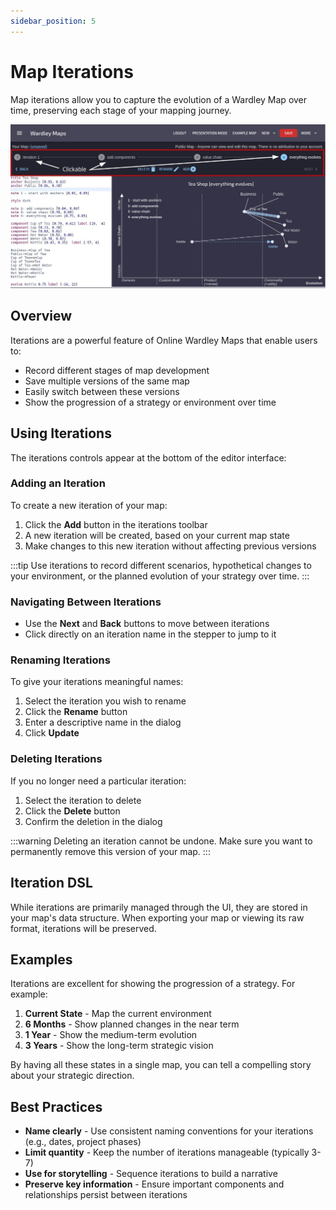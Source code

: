 ```yaml
---
sidebar_position: 5
---
```


# Map Iterations

Map iterations allow you to capture the evolution of a Wardley Map over time, preserving each stage of your mapping journey.

![Wardley Map Iterations](/img/rn-12-23-09.jpeg)

## Overview

Iterations are a powerful feature of Online Wardley Maps that enable users to:

- Record different stages of map development
- Save multiple versions of the same map
- Easily switch between these versions
- Show the progression of a strategy or environment over time

## Using Iterations

The iterations controls appear at the bottom of the editor interface:

### Adding an Iteration

To create a new iteration of your map:

1. Click the **Add** button in the iterations toolbar
2. A new iteration will be created, based on your current map state
3. Make changes to this new iteration without affecting previous versions

:::tip
Use iterations to record different scenarios, hypothetical changes to your environment, or the planned evolution of your strategy over time.
:::

### Navigating Between Iterations

- Use the **Next** and **Back** buttons to move between iterations
- Click directly on an iteration name in the stepper to jump to it

### Renaming Iterations

To give your iterations meaningful names:

1. Select the iteration you wish to rename
2. Click the **Rename** button
3. Enter a descriptive name in the dialog
4. Click **Update**

### Deleting Iterations

If you no longer need a particular iteration:

1. Select the iteration to delete
2. Click the **Delete** button
3. Confirm the deletion in the dialog

:::warning
Deleting an iteration cannot be undone. Make sure you want to permanently remove this version of your map.
:::

## Iteration DSL

While iterations are primarily managed through the UI, they are stored in your map's data structure. When exporting your map or viewing its raw format, iterations will be preserved.

## Examples

Iterations are excellent for showing the progression of a strategy. For example:

1. **Current State** - Map the current environment
2. **6 Months** - Show planned changes in the near term
3. **1 Year** - Show the medium-term evolution
4. **3 Years** - Show the long-term strategic vision

By having all these states in a single map, you can tell a compelling story about your strategic direction.

## Best Practices

- **Name clearly** - Use consistent naming conventions for your iterations (e.g., dates, project phases)
- **Limit quantity** - Keep the number of iterations manageable (typically 3-7)
- **Use for storytelling** - Sequence iterations to build a narrative
- **Preserve key information** - Ensure important components and relationships persist between iterations

